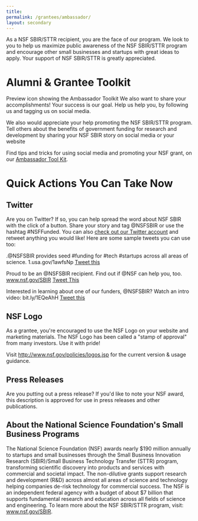 ```yaml
---
title: 
permalink: /grantees/ambassador/
layout: secondary
---
```


As a NSF SBIR/STTR recipient, you are the face of our program. We look to you to help us maximize public awareness of the NSF SBIR/STTR program and encourage other small businesses and startups with great ideas to apply. Your support of NSF SBIR/STTR is greatly appreciated.

# Alumni & Grantee Toolkit

Preview icon showing the Ambassador Toolkit We also want to share your accomplishments! Your success is our goal. Help us help you, by following us and tagging us on social media.

We also would appreciate your help promoting the NSF SBIR/STTR program. Tell others about the benefits of government funding for research and development by sharing your NSF SBIR story on social media or your website

Find tips and tricks for using social media and promoting your NSF grant, on our [Ambassador Tool Kit](/files/NSF_SBIR_Ambassador_Toolkit.pdf).

# Quick Actions You Can Take Now

## Twitter
Are you on Twitter? If so, you can help spread the word about NSF SBIR with the click of a button. Share your story and tag @NSFSBIR or use the hashtag #NSFFunded. You can also [check out our Twitter account](https://twitter.com/NSFSBIR) and retweet anything you would like! 
Here are some sample tweets you can use too:

.@NSFSBIR provides seed #funding for #tech #startups across all areas of science. 1.usa.gov/1awfsNp 
[Tweet this](http://twitter.com/home/?status=.@NSFInnovateSBIR%20provides%20seed%20funding%20for%20science%20and%20technology%20%23startups%20(like%20us!)%201.usa.gov/1awfsNp)

Proud to be an @NSFSBIR recipient. Find out if @NSF can help you, too. www.nsf.gov/SBIR 
[Tweet This](http://twitter.com/home/?status=Proud%20to%20be%20an%20@NSFInnovateSBIR%20recipient.%20Find%20out%20if%20@NSF%20can%20help%20you,%20too.%201.usa.gov/1EiFhg4) 

Interested in learning about one of our funders, @NSFSBIR? Watch an intro video: bit.ly/1EQeAhH 
[Tweet this](http://twitter.com/home/?status=Interested%20in%20learning%20about%20one%20of%20our%20funders,%20@NSFInnovateSBIR?%20(Video):%20bit.ly/1EQeAhH) 

## NSF Logo

As a grantee, you're encouraged to use the NSF Logo on your website and marketing materials. The NSF Logo has been called a "stamp of approval" from many investors. Use it with pride!

Visit http://www.nsf.gov/policies/logos.jsp for the current version & usage guidance.

## Press Releases
Are you putting out a press release? If you'd like to note your NSF award, this description is approved for use in press releases and other publications.

## About the National Science Foundation's Small Business Programs
The National Science Foundation (NSF) awards nearly $190 million annually to startups and small businesses through the Small Business Innovation Research (SBIR)/Small Business Technology Transfer (STTR) program, transforming scientific discovery into products and services with commercial and societal impact. The non-dilutive grants support research and development (R&D) across almost all areas of science and technology helping companies de-risk technology for commercial success. The NSF is an independent federal agency with a budget of about $7 billion that supports fundamental research and education across all fields of science and engineering. To learn more about the NSF SBIR/STTR program, visit: www.nsf.gov/SBIR.
